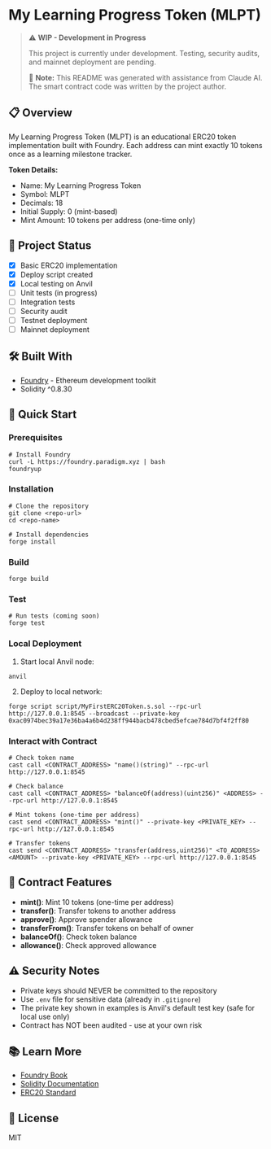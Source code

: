 # My Learning Progress Token (MLPT)

> ⚠️ **WIP - Development in Progress**
>
> This project is currently under development. Testing, security audits, and mainnet deployment are pending.
>
> 📝 **Note:** This README was generated with assistance from Claude AI. The smart contract code was written by the project author.

## 📋 Overview

My Learning Progress Token (MLPT) is an educational ERC20 token implementation built with Foundry. Each address can mint exactly 10 tokens once as a learning milestone tracker.

**Token Details:**
- Name: My Learning Progress Token
- Symbol: MLPT
- Decimals: 18
- Initial Supply: 0 (mint-based)
- Mint Amount: 10 tokens per address (one-time only)

## 🚧 Project Status

- [x] Basic ERC20 implementation
- [x] Deploy script created
- [x] Local testing on Anvil
- [ ] Unit tests (in progress)
- [ ] Integration tests
- [ ] Security audit
- [ ] Testnet deployment
- [ ] Mainnet deployment

## 🛠️ Built With

- [Foundry](https://book.getfoundry.sh/) - Ethereum development toolkit
- Solidity ^0.8.30

## 🚀 Quick Start

### Prerequisites

```shell
# Install Foundry
curl -L https://foundry.paradigm.xyz | bash
foundryup
```

### Installation

```shell
# Clone the repository
git clone <repo-url>
cd <repo-name>

# Install dependencies
forge install
```

### Build

```shell
forge build
```

### Test

```shell
# Run tests (coming soon)
forge test
```

### Local Deployment

1. Start local Anvil node:
```shell
anvil
```

2. Deploy to local network:
```shell
forge script script/MyFirstERC20Token.s.sol --rpc-url http://127.0.0.1:8545 --broadcast --private-key 0xac0974bec39a17e36ba4a6b4d238ff944bacb478cbed5efcae784d7bf4f2ff80
```

### Interact with Contract

```shell
# Check token name
cast call <CONTRACT_ADDRESS> "name()(string)" --rpc-url http://127.0.0.1:8545

# Check balance
cast call <CONTRACT_ADDRESS> "balanceOf(address)(uint256)" <ADDRESS> --rpc-url http://127.0.0.1:8545

# Mint tokens (one-time per address)
cast send <CONTRACT_ADDRESS> "mint()" --private-key <PRIVATE_KEY> --rpc-url http://127.0.0.1:8545

# Transfer tokens
cast send <CONTRACT_ADDRESS> "transfer(address,uint256)" <TO_ADDRESS> <AMOUNT> --private-key <PRIVATE_KEY> --rpc-url http://127.0.0.1:8545
```

## 📝 Contract Features

- **mint()**: Mint 10 tokens (one-time per address)
- **transfer()**: Transfer tokens to another address
- **approve()**: Approve spender allowance
- **transferFrom()**: Transfer tokens on behalf of owner
- **balanceOf()**: Check token balance
- **allowance()**: Check approved allowance

## ⚠️ Security Notes

- Private keys should NEVER be committed to the repository
- Use `.env` file for sensitive data (already in `.gitignore`)
- The private key shown in examples is Anvil's default test key (safe for local use only)
- Contract has NOT been audited - use at your own risk

## 📚 Learn More

- [Foundry Book](https://book.getfoundry.sh/)
- [Solidity Documentation](https://docs.soliditylang.org/)
- [ERC20 Standard](https://eips.ethereum.org/EIPS/eip-20)

## 📄 License

MIT
